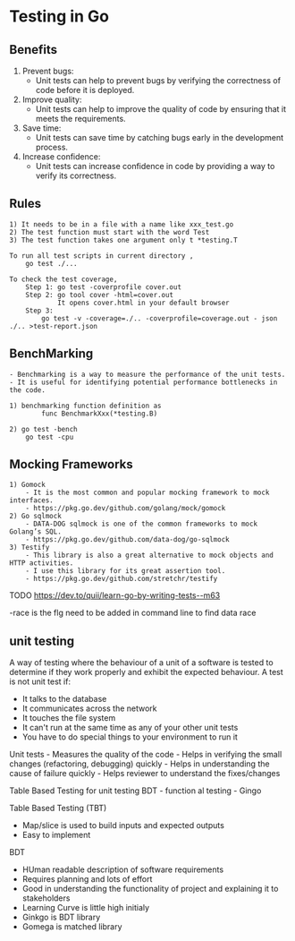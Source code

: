 # Testing in Go

## Benefits

1) Prevent bugs:
    - Unit tests can help to prevent bugs by verifying the correctness of code before it is deployed.
2) Improve quality:
    - Unit tests can help to improve the quality of code by ensuring that it meets the requirements.
3) Save time:
    - Unit tests can save time by catching bugs early in the development process.
4) Increase confidence:
    - Unit tests can increase confidence in code by providing a way to verify its correctness.


## Rules
    1) It needs to be in a file with a name like xxx_test.go
    2) The test function must start with the word Test
    3) The test function takes one argument only t *testing.T

    To run all test scripts in current directory ,
        go test ./...

    To check the test coverage,
        Step 1: go test -coverprofile cover.out
        Step 2: go tool cover -html=cover.out
                It opens cover.html in your default browser
        Step 3:
            go test -v -coverage=./.. -coverprofile=coverage.out - json ./.. >test-report.json


## BenchMarking

    - Benchmarking is a way to measure the performance of the unit tests.
    - It is useful for identifying potential performance bottlenecks in the code.

    1) benchmarking function definition as
            func BenchmarkXxx(*testing.B)
    
    2) go test -bench
        go test -cpu

## Mocking Frameworks

	1) Gomock
    	- It is the most common and popular mocking framework to mock interfaces.
        - https://pkg.go.dev/github.com/golang/mock/gomock
	2) Go sqlmock
        - DATA-DOG sqlmock is one of the common frameworks to mock Golang’s SQL.
        - https://pkg.go.dev/github.com/data-dog/go-sqlmock
	3) Testify
        - This library is also a great alternative to mock objects and HTTP activities.
		- I use this library for its great assertion tool. 
        - https://pkg.go.dev/github.com/stretchr/testify


TODO
https://dev.to/quii/learn-go-by-writing-tests--m63


-race is the flg need to be added in command line to find data race



unit testing 
-------------
A way of testing where the behaviour of a unit of a software is tested to determine if they work properly
and exhibit the expected behaviour. 
A test is not unit test if:
- It talks to the database 
- It communicates across the network 
- It touches the file system 
- It can't run at the same time as any of your other unit tests 
- You have to do special things to your environment to run it 


Unit tests
	- Measures the quality of the code
	- Helps in verifying the small changes (refactoring, debugging) quickly
	- Helps in understanding the cause of failure quickly 
	- Helps reviewer to understand the fixes/changes

 
Table Based Testing for unit testing 
BDT - function al testing - Gingo
 
 
Table Based Testing (TBT)
 - Map/slice is used to build inputs and expected outputs 
 - Easy to implement 
 
BDT 
 - HUman readable description of software requirements
 - Requires planning and lots of effort 
 - Good in understanding the functionality of project and explaining it to stakeholders 
 - Learning Curve is little high initialy 
 - Ginkgo is BDT library 
 - Gomega is matched library 
 